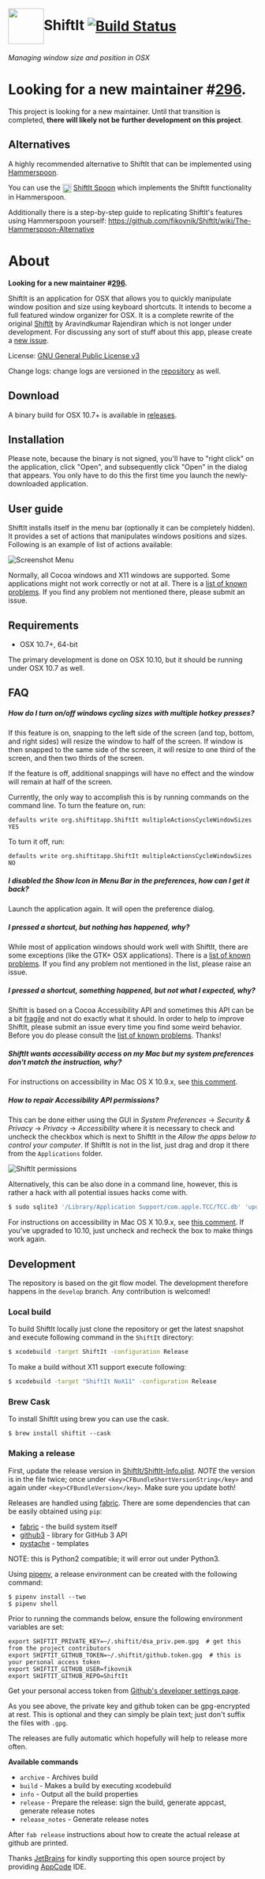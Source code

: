 <h1><img src="https://raw.github.com/fikovnik/ShiftIt/develop/artwork/ShiftIt.png" width="72" height="72" valign="middle"/>ShiftIt <a href="https://travis-ci.org/fikovnik/ShiftIt"><img src="https://travis-ci.org/fikovnik/ShiftIt.svg" valign="middle" alt="Build Status"/></a></h1>

*Managing window size and position in OSX*

# Looking for a new maintainer #[296](https://github.com/fikovnik/ShiftIt/issues/296).

This project is looking for a new maintainer. Until that transition is completed, **there will likely not be further development on this project**. 

## Alternatives

A highly recommended alternative to ShiftIt that can be implemented using [Hammerspoon](http://hammerspoon.org).

You can use the <img src="https://raw.githubusercontent.com/Hammerspoon/hammerspoon/master/Hammerspoon/Images.xcassets/AppIcon.appiconset/16.png" height="18" valign="middle" /> [ShiftIt Spoon](https://github.com/peterklijn/hammerspoon-shiftit) which implements the ShiftIt functionality in Hammerspoon.

Additionally there is a step-by-step guide to replicating ShiftIt's features using Hammerspoon yourself: https://github.com/fikovnik/ShiftIt/wiki/The-Hammerspoon-Alternative


# About

**Looking for a new maintainer #[296](https://github.com/fikovnik/ShiftIt/issues/296).**

ShiftIt is an application for OSX that allows you to quickly manipulate window position and size using keyboard shortcuts.
It intends to become a full featured window organizer for OSX.
It is a complete rewrite of the original [ShiftIt](http://code.google.com/p/shiftit/) by Aravindkumar Rajendiran which is not longer under development.
For discussing any sort of stuff about this app, please create a [new issue](https://github.com/fikovnik/ShiftIt/issues).

License: [GNU General Public License v3](http://www.gnu.org/licenses/gpl.html)

Change logs: change logs are versioned in the [repository](https://github.com/fikovnik/ShiftIt/tree/develop/release) as well.


## Download

A binary build for OSX 10.7+ is available in [releases](https://github.com/fikovnik/ShiftIt/releases).

## Installation

Please note, because the binary is not signed, you'll have to "right click" on the application, click "Open", and subsequently click "Open" in the dialog that appears.  You only have to do this the first time you launch the newly-downloaded application.

## User guide

ShiftIt installs itself in the menu bar (optionally it can be completely hidden).
It provides a set of actions that manipulates windows positions and sizes.
Following is an example of list of actions available:

![Screenshot Menu](https://raw.github.com/fikovnik/ShiftIt/develop/docs/schreenshot-menu.png)

Normally, all Cocoa windows and X11 windows are supported.
Some applications might not work correctly or not at all.
There is a [list of known problems](https://github.com/fikovnik/ShiftIt/wiki/Application-Compatibility-Issues).
If you find any problem not mentioned there, please submit an issue.

## Requirements

* OSX 10.7+, 64-bit

The primary development is done on OSX 10.10, but it should be running under OSX 10.7 as well.

## FAQ
##### How do I turn on/off windows cycling sizes with multiple hotkey presses?

If this feature is on, snapping to the left side of the screen (and top, bottom, and right sides) will resize the window to half of the screen.  If window is then snapped to the same side of the screen, it will resize to one third of the screen, and then two thirds of the screen.

If the feature is off, additional snappings will have no effect and the window will remain at half of the screen.

Currently, the only way to accomplish this is by running commands on the command line.  To turn the feature on, run:
```
defaults write org.shiftitapp.ShiftIt multipleActionsCycleWindowSizes YES
```
To turn it off, run:
```
defaults write org.shiftitapp.ShiftIt multipleActionsCycleWindowSizes NO
```

##### I disabled the _Show Icon in Menu Bar_ in the preferences, how can I get it back?

Launch the application again. It will open the preference dialog.

##### I pressed a shortcut, but nothing has happened, why?

While most of application windows should work well with ShiftIt, there are some exceptions (like the GTK+ OSX applications). There is a [list of known problems](https://github.com/fikovnik/ShiftIt/wiki/Application-Compatibility-Issues). If you find any problem not mentioned in the list, please raise an issue.

##### I pressed a shortcut, something happened, but not what I expected, why?

ShiftIt is based on a Cocoa Accessibility API and sometimes this API can be a bit [fragile](http://lists.apple.com/archives/accessibility-dev/2011/Aug/msg00031.html) and not do exactly what it should. In order to help to improve ShiftIt, please submit an issue every time you find some weird behavior. Before you do please consult the [list of known problems](https://github.com/fikovnik/ShiftIt/wiki/Application-Compatibility-Issues). Thanks!

##### ShiftIt wants accessibility access on my Mac but my system preferences don't match the instruction, why?

For instructions on accessibility in Mac OS X 10.9.x, see [this comment](https://github.com/fikovnik/ShiftIt/issues/110#issuecomment-20834932).

##### How to repair Accessibility API permissions?

This can be done either using  the GUI in _System Preferences_ -> _Security & Privacy_ -> _Privacy_ -> _Accessibility_ where it is necessary to check and uncheck the checkbox which is next to ShiftIt in the _Allow the apps below to control your computer_.
If ShiftIt is not in the list, just drag and drop it there from the `Applications` folder.

![ShiftIt permissions](https://raw.githubusercontent.com/fikovnik/ShiftIt/develop/ShiftIt/AccessibilitySettingsMaverick.png)

Alternatively, this can be also done in a command line, however, this is rather a hack with all potential issues hacks come with.

```sh
$ sudo sqlite3 '/Library/Application Support/com.apple.TCC/TCC.db' 'update access set allowed=1 where client like "%org.shiftitapp.ShiftIt%"'
```

For instructions on accessibility in Mac OS X 10.9.x, see [this comment](https://github.com/fikovnik/ShiftIt/issues/110#issuecomment-20834932).
If you've upgraded to 10.10, just uncheck and recheck the box to make things work again.

## Development

The repository is based on the git flow model. The development therefore happens in the `develop` branch. Any contribution is welcomed!

### Local build

To build ShiftIt locally just clone the repository or get the latest snapshot and execute following command in the `ShiftIt` directory:

```sh
$ xcodebuild -target ShiftIt -configuration Release
```

To make a build without X11 support execute following:

```sh
$ xcodebuild -target "ShiftIt NoX11" -configuration Release
```

### Brew Cask
To install  ShiftIt using brew you can use the cask.

```
$ brew install shiftit --cask
```

### Making a release

First, update the release version in [ShiftIt/ShiftIt-Info.plist](ShiftIt/ShiftIt-Info.plist). *NOTE* the version is in the file twice;
once under `<key>CFBundleShortVersionString</key>` and again under `<key>CFBundleVersion</key>`.  Make sure you update both!

Releases are handled using [fabric](http://docs.fabfile.org/en/1.5/). There are some dependencies that can be easily obtained using `pip`:

* [fabric](http://docs.fabfile.org/en/1.5/) - the build system itself
* [github3](https://github.com/sigmavirus24/github3.py) - library for GitHub 3 API
* [pystache](https://github.com/defunkt/pystache) - templates

NOTE: this is Python2 compatible; it will error out under Python3.

Using [pipenv](https://docs.pipenv.org/), a release environment
can be created with the following command:
```
$ pipenv install --two
$ pipenv shell
```

Prior to running the commands below, ensure the following environment variables are set:

```
export SHIFTIT_PRIVATE_KEY=~/.shiftit/dsa_priv.pem.gpg  # get this from the project contributors
export SHIFTIT_GITHUB_TOKEN=~/.shiftit/github.token.gpg  # this is your personal access token
export SHIFTIT_GITHUB_USER=fikovnik
export SHIFTIT_GITHUB_REPO=ShiftIt
```

Get your personal access token from [Github's developer settings page](https://github.com/settings/tokens).

As you see above, the private key and github token can be gpg-encrypted at rest.  This is optional and they can simply be plain text; just don't suffix the files with `.gpg`.

The releases are fully automatic which hopefully will help to release more often.

**Available commands**

* `archive` - Archives build
* `build` - Makes a build by executing xcodebuild
* `info` - Output all the build properties
* `release` - Prepare the release: sign the build, generate appcast, generate release notes
* `release_notes` - Generate release notes

After `fab release` instructions about how to create the actual release at github are printed.

Thanks [JetBrains](http://www.jetbrains.com/) for kindly supporting this open source project by providing [AppCode](http://www.jetbrains.com/objc/) IDE.
